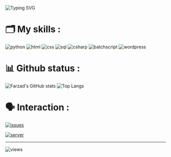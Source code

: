 ![Typing SVG](https://readme-typing-svg.herokuapp.com?font=Fira+Code&size=25&pause=1000&color=4cffc3&center=true&vCenter=true&width=435&lines=Hey;Welcome+to+my+github+profile)


# 🗂 My skills :
![python](https://img.shields.io/badge/Python-FFD43B?style=for-the-badge&logo=python&logoColor=2a92c2)
![html](https://img.shields.io/badge/html-FF5733?style=for-the-badge&logo=html5&logoColor=ffffff)
![css](https://img.shields.io/badge/css-264de4?style=for-the-badge&logo=css3&logoColor=ffffff)
![sql](https://img.shields.io/badge/sql-78FFAD?style=for-the-badge&logo=amazondocumentdb&logoColor=000000)
![csharp](https://img.shields.io/badge/c%23-9947ee?style=for-the-badge&logo=csharp&logoColor=ffffff)
![batchscript](https://img.shields.io/badge/batch_script-000000?style=for-the-badge&logo=windows&logoColor=0398FF)
![wordpress](https://img.shields.io/badge/wordpress-2a92c2?style=for-the-badge&logo=wordpress&logoColor=3E3E3E)

# 📊 Github status :

![Farzad's GitHub stats](https://github-readme-stats.vercel.app/api?username=farzadoxo&show_icons=true&theme=radical&rank_icon=github&text_color=ffffff)
![Top Langs](https://github-readme-stats.vercel.app/api/top-langs/?username=farzadoxo&layout=compact)



# 🗣 Interaction :
[![issues](https://shields.io/badge/Issues-ffffff?style=social&logo=github)](https://github.com/farzadoxo/farzadoxo/issues)

[![server](https://shields.io/badge/Discord%20Server-ffffff?style=social&logo=discord)](https://discord.gg/XEpFbnqrTq)
________________________________________
![views](https://visitcount.itsvg.in/api?id=farzadoxo&label=Profile%20Views&color=1&icon=5&pretty=false)
